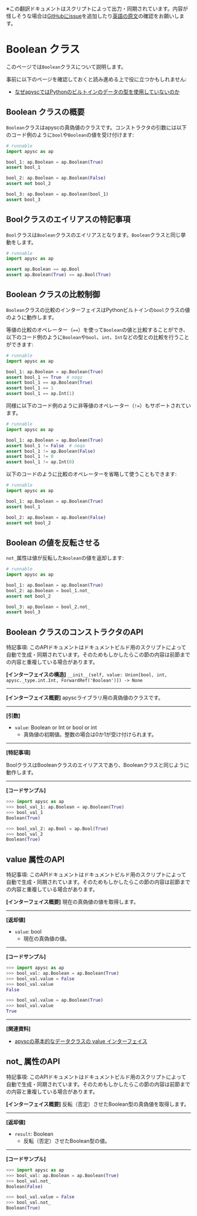 <span class="inconspicuous-txt">※この翻訳ドキュメントはスクリプトによって出力・同期されています。内容が怪しそうな場合は<a href="https://github.com/simon-ritchie/apysc/issues" target="_blank">GitHubにissue</a>を追加したり[英語の原文](https://simon-ritchie.github.io/apysc/en/boolean.html)の確認をお願いします。</span>

# Boolean クラス

このページでは`Boolean`クラスについて説明します。

事前に以下のページを確認しておくと読み進める上で役に立つかもしれません:

- [なぜapyscではPythonのビルトインのデータの型を使用していないのか](jp_why_apysc_doesnt_use_python_builtin_data_type.md)

## Boolean クラスの概要

`Boolean`クラスはapyscの真偽値のクラスです。コンストラクタの引数には以下のコード例のように`bool`や`Boolean`の値を受け付けます:

```py
# runnable
import apysc as ap

bool_1: ap.Boolean = ap.Boolean(True)
assert bool_1

bool_2: ap.Boolean = ap.Boolean(False)
assert not bool_2

bool_3: ap.Boolean = ap.Boolean(bool_1)
assert bool_3
```

## Boolクラスのエイリアスの特記事項

`Bool`クラスは`Boolean`クラスのエイリアスとなります。`Boolean`クラスと同じ挙動をします。

```py
# runnable
import apysc as ap

assert ap.Boolean == ap.Bool
assert ap.Boolean(True) == ap.Bool(True)
```

## Boolean クラスの比較制御

`Boolean`クラスの比較のインターフェイスはPythonビルトインの`bool`クラスの値のように動作します。

等値の比較のオペレーター（`==`）を使って`Boolean`の値と比較することができ、以下のコード例のように`Boolean`や`bool`、`int`、`Int`などの型との比較を行うことができます:

```py
# runnable
import apysc as ap

bool_1: ap.Boolean = ap.Boolean(True)
assert bool_1 == True  # noqa
assert bool_1 == ap.Boolean(True)
assert bool_1 == 1
assert bool_1 == ap.Int(1)
```

同様に以下のコード例のように非等値のオペレーター（`!=`）もサポートされています。

```py
# runnable
import apysc as ap

bool_1: ap.Boolean = ap.Boolean(True)
assert bool_1 != False  # noqa
assert bool_1 != ap.Boolean(False)
assert bool_1 != 0
assert bool_1 != ap.Int(0)
```

以下のコードのように比較のオペレーターを省略して使うこともできます:

```py
# runnable
import apysc as ap

bool_1: ap.Boolean = ap.Boolean(True)
assert bool_1

bool_2: ap.Boolean = ap.Boolean(False)
assert not bool_2
```

## Boolean の値を反転させる

`not_`属性は値が反転した`Boolean`の値を返却します:

```py
# runnable
import apysc as ap

bool_1: ap.Boolean = ap.Boolean(True)
bool_2: ap.Boolean = bool_1.not_
assert not bool_2

bool_3: ap.Boolean = bool_2.not_
assert bool_3
```

## Boolean クラスのコンストラクタのAPI

<span class="inconspicuous-txt">特記事項: このAPIドキュメントはドキュメントビルド用のスクリプトによって自動で生成・同期されています。そのためもしかしたらこの節の内容は前節までの内容と重複している場合があります。</span>

**[インターフェイスの構造]** `__init__(self, value: Union[bool, int, apysc._type.int.Int, ForwardRef('Boolean')]) -> None`<hr>

**[インターフェイス概要]** apyscライブラリ用の真偽値のクラスです。<hr>

**[引数]**

- `value`: Boolean or Int or bool or int
  - 真偽値の初期値。整数の場合は0か1が受け付けられます。

<hr>

**[特記事項]**

BoolクラスはBooleanクラスのエイリアスであり、Booleanクラスと同じように動作します。<hr>

**[コードサンプル]**

```py
>>> import apysc as ap
>>> bool_val_1: ap.Boolean = ap.Boolean(True)
>>> bool_val_1
Boolean(True)

>>> bool_val_2: ap.Bool = ap.Bool(True)
>>> bool_val_2
Boolean(True)
```

## value 属性のAPI

<span class="inconspicuous-txt">特記事項: このAPIドキュメントはドキュメントビルド用のスクリプトによって自動で生成・同期されています。そのためもしかしたらこの節の内容は前節までの内容と重複している場合があります。</span>

**[インターフェイス概要]** 現在の真偽値の値を取得します。<hr>

**[返却値]**

- `value`: bool
  - 現在の真偽値の値。

<hr>

**[コードサンプル]**

```py
>>> import apysc as ap
>>> bool_val: ap.Boolean = ap.Boolean(True)
>>> bool_val.value = False
>>> bool_val.value
False

>>> bool_val.value = ap.Boolean(True)
>>> bool_val.value
True
```

<hr>

**[関連資料]**

- [apyscの基本的なデータクラスの value インターフェイス](https://simon-ritchie.github.io/apysc/jp_fundamental_data_classes_value_interface.html)

## not_ 属性のAPI

<span class="inconspicuous-txt">特記事項: このAPIドキュメントはドキュメントビルド用のスクリプトによって自動で生成・同期されています。そのためもしかしたらこの節の内容は前節までの内容と重複している場合があります。</span>

**[インターフェイス概要]** 反転（否定）させたBoolean型の真偽値を取得します。<hr>

**[返却値]**

- `result`: Boolean
  - 反転（否定）させたBoolean型の値。

<hr>

**[コードサンプル]**

```py
>>> import apysc as ap
>>> bool_val: ap.Boolean = ap.Boolean(True)
>>> bool_val.not_
Boolean(False)

>>> bool_val.value = False
>>> bool_val.not_
Boolean(True)
```